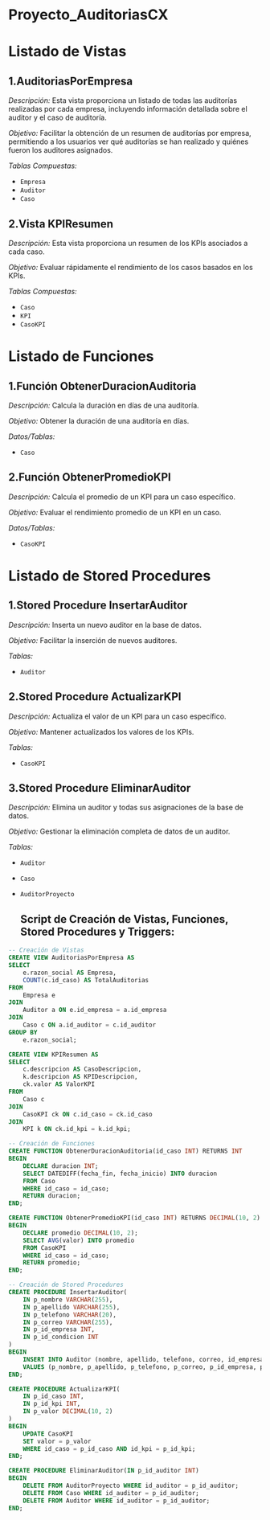 # Proyecto_AuditoriasCX
# Listado de Vistas

## 1.AuditoriasPorEmpresa

*Descripción:*
Esta vista proporciona un listado de todas las auditorías realizadas por cada empresa, incluyendo información detallada sobre el auditor y el caso de auditoría.

*Objetivo:*
Facilitar la obtención de un resumen de auditorías por empresa, permitiendo a los usuarios ver qué auditorías se han realizado y quiénes fueron los auditores asignados.

*Tablas Compuestas:*
  - `Empresa`
  - `Auditor`
  - `Caso`

## 2.Vista KPIResumen

*Descripción:*
Esta vista proporciona un resumen de los KPIs asociados a cada caso.

*Objetivo:*
Evaluar rápidamente el rendimiento de los casos basados en los KPIs.

*Tablas Compuestas:*

  - `Caso`
  - `KPI`
  - `CasoKPI`

# Listado de Funciones

## 1.Función ObtenerDuracionAuditoria

*Descripción:* 
Calcula la duración en días de una auditoría.

*Objetivo:* 
Obtener la duración de una auditoría en días.

*Datos/Tablas:* 
- `Caso`

## 2.Función ObtenerPromedioKPI

*Descripción:* 
Calcula el promedio de un KPI para un caso específico.

*Objetivo:* 
Evaluar el rendimiento promedio de un KPI en un caso.

*Datos/Tablas:* 
- `CasoKPI`

# Listado de Stored Procedures

## 1.Stored Procedure InsertarAuditor

*Descripción:* 
Inserta un nuevo auditor en la base de datos.

*Objetivo:*
Facilitar la inserción de nuevos auditores.

*Tablas:*
- `Auditor`

## 2.Stored Procedure ActualizarKPI

*Descripción:*
Actualiza el valor de un KPI para un caso específico.

*Objetivo:* 
Mantener actualizados los valores de los KPIs.

*Tablas:*
- `CasoKPI`

## 3.Stored Procedure EliminarAuditor

*Descripción:* 
Elimina un auditor y todas sus asignaciones de la base de datos.

*Objetivo:* 
Gestionar la eliminación completa de datos de un auditor.

*Tablas:*
- `Auditor`
- `Caso`
- `AuditorProyecto`

  ## Script de Creación de Vistas, Funciones, Stored Procedures y Triggers:

```sql
-- Creación de Vistas
CREATE VIEW AuditoriasPorEmpresa AS
SELECT 
    e.razon_social AS Empresa,
    COUNT(c.id_caso) AS TotalAuditorias
FROM 
    Empresa e
JOIN 
    Auditor a ON e.id_empresa = a.id_empresa
JOIN 
    Caso c ON a.id_auditor = c.id_auditor
GROUP BY 
    e.razon_social;

CREATE VIEW KPIResumen AS
SELECT 
    c.descripcion AS CasoDescripcion,
    k.descripcion AS KPIDescripcion,
    ck.valor AS ValorKPI
FROM 
    Caso c
JOIN 
    CasoKPI ck ON c.id_caso = ck.id_caso
JOIN 
    KPI k ON ck.id_kpi = k.id_kpi;

-- Creación de Funciones
CREATE FUNCTION ObtenerDuracionAuditoria(id_caso INT) RETURNS INT
BEGIN
    DECLARE duracion INT;
    SELECT DATEDIFF(fecha_fin, fecha_inicio) INTO duracion
    FROM Caso
    WHERE id_caso = id_caso;
    RETURN duracion;
END;

CREATE FUNCTION ObtenerPromedioKPI(id_caso INT) RETURNS DECIMAL(10, 2)
BEGIN
    DECLARE promedio DECIMAL(10, 2);
    SELECT AVG(valor) INTO promedio
    FROM CasoKPI
    WHERE id_caso = id_caso;
    RETURN promedio;
END;

-- Creación de Stored Procedures
CREATE PROCEDURE InsertarAuditor(
    IN p_nombre VARCHAR(255),
    IN p_apellido VARCHAR(255),
    IN p_telefono VARCHAR(20),
    IN p_correo VARCHAR(255),
    IN p_id_empresa INT,
    IN p_id_condicion INT
)
BEGIN
    INSERT INTO Auditor (nombre, apellido, telefono, correo, id_empresa, id_condicion)
    VALUES (p_nombre, p_apellido, p_telefono, p_correo, p_id_empresa, p_id_condicion);
END;

CREATE PROCEDURE ActualizarKPI(
    IN p_id_caso INT,
    IN p_id_kpi INT,
    IN p_valor DECIMAL(10, 2)
)
BEGIN
    UPDATE CasoKPI
    SET valor = p_valor
    WHERE id_caso = p_id_caso AND id_kpi = p_id_kpi;
END;

CREATE PROCEDURE EliminarAuditor(IN p_id_auditor INT)
BEGIN
    DELETE FROM AuditorProyecto WHERE id_auditor = p_id_auditor;
    DELETE FROM Caso WHERE id_auditor = p_id_auditor;
    DELETE FROM Auditor WHERE id_auditor = p_id_auditor;
END;
